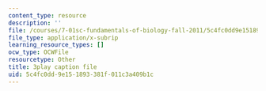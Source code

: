 ```yaml
---
content_type: resource
description: ''
file: /courses/7-01sc-fundamentals-of-biology-fall-2011/5c4fc0dd9e151893381f011c3a409b1c_SxaoWJ2gkzc.srt
file_type: application/x-subrip
learning_resource_types: []
ocw_type: OCWFile
resourcetype: Other
title: 3play caption file
uid: 5c4fc0dd-9e15-1893-381f-011c3a409b1c
---
```

